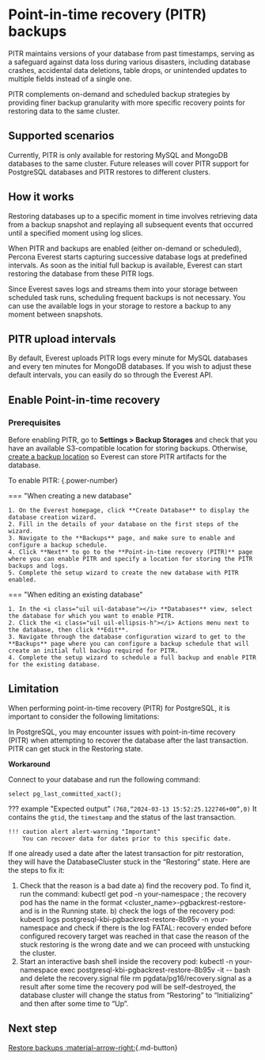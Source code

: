 # Point-in-time recovery (PITR) backups

PITR maintains versions of your database from past timestamps, serving as a safeguard against data loss during various disasters, including database crashes, accidental data deletions, table drops, or unintended updates to multiple fields instead of a single one.

PITR complements on-demand and scheduled backup strategies by providing finer backup granularity with more specific recovery points for restoring data to the same cluster.

## Supported scenarios

Currently, PITR is only available for restoring MySQL and MongoDB databases to the same cluster. Future releases will cover PITR support for PostgreSQL databases and PITR restores to different clusters.

## How it works

Restoring databases up to a specific moment in time involves retrieving data from a backup snapshot and replaying all subsequent events that occurred until a specified moment using log slices.

When PITR and backups are enabled (either on-demand or scheduled), Percona Everest starts capturing successive database logs at predefined intervals. As soon as the initial full backup is available, Everest can start restoring the database from these PITR logs.

Since Everest saves logs and streams them into your storage between scheduled task runs, scheduling frequent backups is not necessary. You can use the available logs in your storage to restore a backup to any moment between snapshots.

## PITR upload intervals

By default, Everest uploads PITR logs every minute for MySQL databases and every ten minutes for MongoDB databases. If you wish to adjust these default intervals, you can easily do so through the Everest API.

## Enable Point-in-time recovery

### Prerequisites

Before enabling PITR, go to <i class="uil uil-cog"></i> **Settings > Backup Storages** and check that you have an available S3-compatible location for storing backups. Otherwise, [create a backup location](../CreateStorage.md) so Everest can store PITR artifacts for the database.

To enable PITR:
{.power-number}

=== "When creating a new database"


    1. On the Everest homepage, click **Create Database** to display the database creation wizard.
    2. Fill in the details of your database on the first steps of the wizard.
    3. Navigate to the **Backups** page, and make sure to enable and configure a backup schedule. 
    4. Click **Next** to go to the **Point-in-time recovery (PITR)** page where you can enable PITR and specify a location for storing the PITR backups and logs. 
    5. Complete the setup wizard to create the new database with PITR enabled. 

=== "When editing an existing database"


    1. In the <i class="uil uil-database"></i> **Databases** view, select the database for which you want to enable PITR.
    2. Click the <i class="uil uil-ellipsis-h"></i> Actions menu next to the database, then click **Edit**.
    3. Navigate through the database configuration wizard to get to the **Backups** page where you can configure a backup schedule that will create an initial full backup required for PITR.
    4. Complete the setup wizard to schedule a full backup and enable PITR for the existing database.


## Limitation

When performing point-in-time recovery (PITR) for PostgreSQL, it is important to consider the following limitations:

In PostgreSQL, you may encounter issues with point-in-time recovery (PITR) when attempting to recover the database after the last transaction. PITR can get stuck in the Restoring state.

**Workaround**

Connect to your database and run the following command:

`select pg_last_committed_xact();`

??? example "Expected output"
    ```
    (768,“2024-03-13 15:52:25.122746+00”,0)
    ```
    It contains the `gtid`, the `timestamp` and the status of the last transaction.
        
    !!! caution alert alert-warning "Important"
        You can recover data for dates prior to this specific date.

 If one already used a date after the latest transaction for pitr restoration, they will have the DatabaseCluster stuck in the “Restoring” state. Here are the steps to fix it:
1. Check that the reason is a bad date
	a) find the recovery pod. To find it, run the command:
		kubectl get pod -n your-namespace ;
		the recovery pod has the name in the format <cluster_name>-pgbackrest-restore-<something> and is in the Running state.
	b) check the logs of the recovery pod:
		kubectl logs postgresql-kbi-pgbackrest-restore-8b95v -n your-namespace
		and check if there is the log
		 FATAL:  recovery ended before configured recovery target was reached
		in that case the reason of the stuck restoring is the wrong date and we can proceed with unstucking the cluster.
2. Start an interactive bash shell inside the recovery pod:
	kubectl -n your-namespace exec postgresql-kbi-pgbackrest-restore-8b95v -it -- bash
	and delete the recovery.signal file
	rm pgdata/pg16/recovery.signal
	as a result after some time the recovery pod will be self-destroyed, the database cluster will change the status from “Restoring” to “Initializing” and then after some time to “Up”.









## Next step

[Restore backups :material-arrow-right:](../RestoreBackup.md){.md-button}